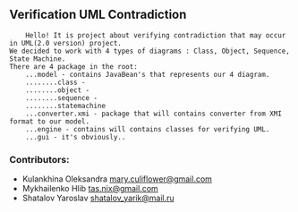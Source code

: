 ##  Verification UML Contradiction ##
		Hello! It is project about verifying contradiction that may occur in UML(2.0 version) project.
	We decided to work with 4 types of diagrams : Class, Object, Sequence, State Machine.
	There are 4 package in the root:
		...model - contains JavaBean's that represents our 4 diagram.  
		........class - 
		........object - 
		........sequence - 
		........statemachine
		...converter.xmi - package that will contains converter from XMI format to our model.
		...engine - contains will contains classes for verifying UML.
		...gui - it's obviously..
		
		
		
		
### Contributors:
* Kulankhina Oleksandra	mary.culiflower@gmail.com
* Mykhailenko Hlib		tas.nix@gmail.com
* Shatalov Yaroslav		shatalov_yarik@mail.ru
	